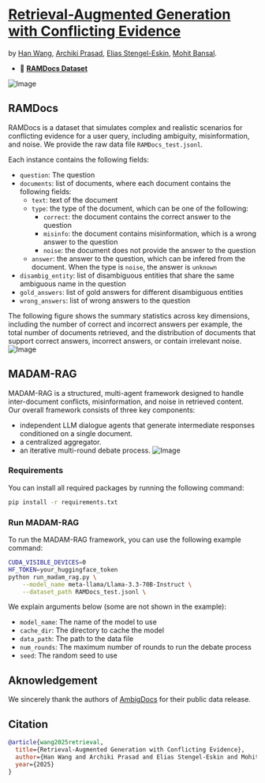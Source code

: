 # [Retrieval-Augmented Generation with Conflicting Evidence]()
by [Han Wang](https://hannight.github.io/), [Archiki Prasad](https://archiki.github.io/), [Elias Stengel-Eskin](https://esteng.github.io/), [Mohit Bansal](https://www.cs.unc.edu/~mbansal/).
* 🤗 [**RAMDocs Dataset**](https://huggingface.co/datasets/HanNight/RAMDocs)

![Image](https://github.com/user-attachments/assets/d80f8455-0c00-4c67-b570-885c3aa3f992)


## RAMDocs
RAMDocs is a dataset that simulates complex and realistic scenarios for conflicting evidence for a user query, including ambiguity, misinformation, and noise. We provide the raw data file `RAMDocs_test.jsonl`.

Each instance contains the following fields:
- `question`: The question
- `documents`: list of documents, where each document contains the following fields:
    - `text`: text of the document
    - `type`: the type of the document, which can be one of the following:
        - `correct`: the document contains the correct answer to the question
        - `misinfo`: the document contains misinformation, which is a wrong answer to the question
        - `noise`: the document does not provide the answer to the question
    - `answer`: the answer to the question, which can be infered from the document. When the type is `noise`, the answer is `unknown`
- `disambig_entity`: list of disambiguous entities that share the same ambiguous name in the question
- `gold_answers`: list of gold answers for different disambiguous entities
- `wrong_answers`: list of wrong answers to the question

The following figure shows the summary statistics across key dimensions, including the number of correct and incorrect answers per example, the total number of documents retrieved, and the distribution of documents that support correct answers, incorrect answers, or contain irrelevant noise.
![Image](https://github.com/user-attachments/assets/d02873cb-c845-4d47-a9c2-1829e1f34bc6)

## MADAM-RAG
MADAM-RAG is a structured, multi-agent framework designed to handle inter-document conflicts, misinformation, and noise in retrieved content.
Our overall framework consists of three key components:
- independent LLM dialogue agents that generate intermediate responses conditioned on a single document.
- a centralized aggregator.
- an iterative multi-round debate process.
![Image](https://github.com/user-attachments/assets/0c206cab-6742-4b55-b902-c6e99b191683)

### Requirements
You can install all required packages by running the following command:
```bash
pip install -r requirements.txt
```

### Run MADAM-RAG
To run the MADAM-RAG framework, you can use the following example command:
```bash
CUDA_VISIBLE_DEVICES=0
HF_TOKEN=your_huggingface_token
python run_madam_rag.py \
    --model_name meta-llama/Llama-3.3-70B-Instruct \
    --dataset_path RAMDocs_test.jsonl \
```

We explain arguments below (some are not shown in the example):
- `model_name`: The name of the model to use
- `cache_dir`: The directory to cache the model
- `data_path`: The path to the data file
- `num_rounds`: The maximum number of rounds to run the debate process
- `seed`: The random seed to use


## Aknowledgement
We sincerely thank the authors of [AmbigDocs](https://arxiv.org/abs/2404.12447) for their public data release.

## Citation
```bibtex
@article{wang2025retrieval,
  title={Retrieval-Augmented Generation with Conflicting Evidence},
  author={Han Wang and Archiki Prasad and Elias Stengel-Eskin and Mohit Bansal},
  year={2025}
}
```